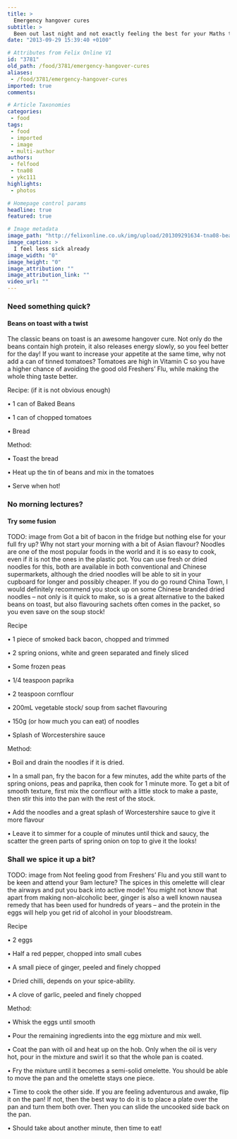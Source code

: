 ```yaml
---
title: >
  Emergency hangover cures
subtitle: >
  Been out last night and not exactly feeling the best for your Maths test this morning? Fear not! Felix Food is here to help you feel better!
date: "2013-09-29 15:39:40 +0100"

# Attributes from Felix Online V1
id: "3781"
old_path: /food/3781/emergency-hangover-cures
aliases:
 - /food/3781/emergency-hangover-cures
imported: true
comments:

# Article Taxonomies
categories:
 - food
tags:
 - food
 - imported
 - image
 - multi-author
authors:
 - felfood
 - tna08
 - ykc111
highlights:
 - photos

# Homepage control params
headline: true
featured: true

# Image metadata
image_path: "http://felixonline.co.uk/img/upload/201309291634-tna08-beans-on-toast.jpg"
image_caption: >
  I feel less sick already
image_width: "0"
image_height: "0"
image_attribution: ""
image_attribution_link: ""
video_url: ""
---
```


###  Need something quick?

####  Beans on toast with a twist

The classic beans on toast is an awesome hangover cure. Not only do the beans contain high protein, it also releases energy slowly, so you feel better for the day! If you want to increase your appetite at the same time, why not add a can of tinned tomatoes? Tomatoes are high in Vitamin C so you have a higher chance of avoiding the good old Freshers’ Flu, while making the whole thing taste better.

 Recipe: (if it is not obvious enough)

• 1 can of Baked Beans

• 1 can of chopped tomatoes

• Bread

Method:

• Toast the bread

• Heat up the tin of beans and mix in the tomatoes

• Serve when hot!

###  No morning lectures?

####  Try some fusion
TODO: image from
Got a bit of bacon in the fridge but nothing else for your full fry up? Why not start your morning with a bit of Asian flavour? Noodles are one of the most popular foods in the world and it is so easy to cook, even if it is not the ones in the plastic pot. You can use fresh or dried noodles for this, both are available in both conventional and Chinese supermarkets, although the dried noodles will be able to sit in your cupboard for longer and possibly cheaper. If you do go round China Town, I would definitely recommend you stock up on some Chinese branded dried noodles – not only is it quick to make, so is a great alternative to the baked beans on toast, but also flavouring sachets often comes in the packet, so you even save on the soup stock!

Recipe

• 1 piece of smoked back bacon, chopped and trimmed

• 2 spring onions, white and green separated and finely sliced

• Some frozen peas

• 1/4 teaspoon paprika

• 2 teaspoon cornflour

• 200mL vegetable stock/ soup from sachet flavouring

• 150g (or how much you can eat) of noodles

• Splash of Worcestershire sauce

Method:

• Boil and drain the noodles if it is dried.

• In a small pan, fry the bacon for a few minutes, add the white parts of the spring onions, peas and paprika, then cook for 1 minute more. To get a bit of smooth texture, first mix the cornflour with a little stock to make a paste, then stir this into the pan with the rest of the stock.

• Add the noodles and a great splash of Worcestershire sauce to give it more flavour

• Leave it to simmer for a couple of minutes until thick and saucy, the scatter the green parts of spring onion on top to give it the looks!

###  Shall we spice it up a bit?
TODO: image from
Not feeling good from Freshers’ Flu and you still want to be keen and attend your 9am lecture? The spices in this omelette will clear the airways and put you back into active mode! You might not know that apart from making non-alcoholic beer, ginger is also a well known nausea remedy that has been used for hundreds of years – and the protein in the eggs will help you get rid of alcohol in your bloodstream.

Recipe

• 2 eggs

• Half a red pepper, chopped into small cubes

• A small piece of ginger, peeled and finely chopped

• Dried chilli, depends on your spice-ability.

• A clove of garlic, peeled and finely chopped

Method:

• Whisk the eggs until smooth

• Pour the remaining ingredients into the egg mixture and mix well.

• Coat the pan with oil and heat up on the hob. Only when the oil is very hot, pour in the mixture and swirl it so that the whole pan is coated.

• Fry the mixture until it becomes a semi-solid omelette. You should be able to move the pan and the omelette stays one piece.

• Time to cook the other side. If you are feeling adventurous and awake, flip it on the pan! If not, then the best way to do it is to place a plate over the pan and turn them both over. Then you can slide the uncooked side back on the pan.

• Should take about another minute, then time to eat!
